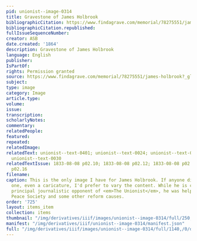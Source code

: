 ```yaml
---
pid: unionist--image-0314
title: Gravestone of James Holbrook
bibliographicCitation: https://www.findagrave.com/memorial/78275551/james-holbrook?_gl=1*5ihim4*_ga*MTUyMjQxNDg5NS4xNjU5NTYyOTE2*_ga_4QT8FMEX30*ZDk1MTk0N2YtYWM4OC00MWEwLWFkY2QtOTIyNTg3MTFmNjkxLjU5LjEuMTY4MzE2MTE5NS4zMS4wLjA.
bibliographicCitation.republished: 
fullIssueSequenceNumber: 
creator: ASB
date.created: '1864'
description: Gravestone of James Holbrook
language: English
publisher: 
IsPartOf: 
rights: Permission granted
source: https://www.findagrave.com/memorial/78275551/james-holbrook?_gl=1*5ihim4*_ga*MTUyMjQxNDg5NS4xNjU5NTYyOTE2*_ga_4QT8FMEX30*ZDk1MTk0N2YtYWM4OC00MWEwLWFkY2QtOTIyNTg3MTFmNjkxLjU5LjEuMTY4MzE2MTE5NS4zMS4wLjA.
subject: 
type: image
category: Image
article.type: 
volume: 
issue: 
transcription: 
scholarlyNotes: 
commentary: 
relatedPeople: 
featured: 
repeated: 
relatedImage: 
relatedText: unionist--text-0401; unionist--text-0024; unionist--text-0026; unionist--text-0029;
  unionist--text-0030
relatedTextIssue: 1833-08-08 p02.10; 1833-08-08 p02.12; 1833-08-08 p02.15; 1833-08-08
  p02.16
filename: 
caption: This is the only image I have for James Holbrook. If anyone discovers a different
  one, even a caricature, I'd prefer to vary the content. While he is clearly the
  principal journalistic opponent of <em>The Unionist</em>, he was helpful to the
  Peace Society and some other reform causes.
order: '725'
layout: items_item
collection: items
thumbnail: "/img/derivatives/iiif/images/unionist--image-0314/full/250,/0/default.jpg"
manifest: "/img/derivatives/iiif/unionist--image-0314/manifest.json"
full: "/img/derivatives/iiif/images/unionist--image-0314/full/1140,/0/default.jpg"
---
```

